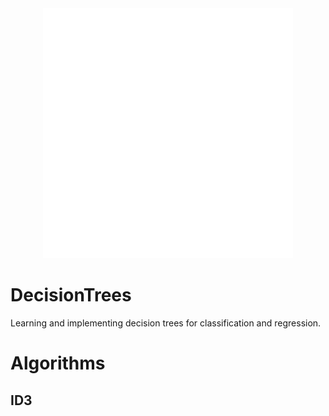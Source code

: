 <div align="center">
    <img src="css.svg" width="400" height="400" alt="css-in-readme">
</div>

# DecisionTrees
Learning and implementing decision trees for classification and regression.

# Algorithms
## ID3
